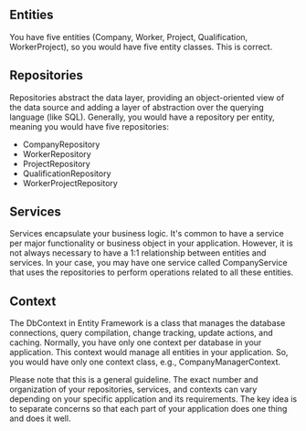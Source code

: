 ## Entities

You have five entities (Company, Worker, Project, Qualification, WorkerProject), so you would have five entity classes. This is correct.

## Repositories

Repositories abstract the data layer, providing an object-oriented view of the data source and adding a layer of abstraction over the querying language (like SQL). Generally, you would have a repository per entity, meaning you would have five repositories:

- CompanyRepository
- WorkerRepository
- ProjectRepository
- QualificationRepository
- WorkerProjectRepository

## Services

Services encapsulate your business logic. It's common to have a service per major functionality or business object in your application. However, it is not always necessary to have a 1:1 relationship between entities and services. In your case, you may have one service called CompanyService that uses the repositories to perform operations related to all these entities.

## Context

The DbContext in Entity Framework is a class that manages the database connections, query compilation, change tracking, update actions, and caching. Normally, you have only one context per database in your application. This context would manage all entities in your application. So, you would have only one context class, e.g., CompanyManagerContext.

Please note that this is a general guideline. The exact number and organization of your repositories, services, and contexts can vary depending on your specific application and its requirements. The key idea is to separate concerns so that each part of your application does one thing and does it well.
